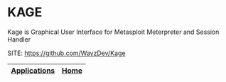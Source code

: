 # KAGE
 
 Kage is Graphical User Interface for Metasploit Meterpreter and Session Handler
 
 SITE: https://github.com/WayzDev/Kage

 | [Applications](https://portable-linux-apps.github.io/apps.html) | [Home](https://portable-linux-apps.github.io)
 | --- | --- |
